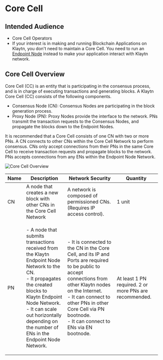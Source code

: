 # Core Cell

## Intended Audience <a href="#intended-audience" id="intended-audience"></a>

* Core Cell Operators
* If your interest is in making and running Blockchain Applications on Klaytn, you don't need to maintain a Core Cell. You need to run an [Endpoint Node](../endpoint-node/) instead to make your application interact with Klaytn network.

## Core Cell Overview <a href="#core-cell-overview" id="core-cell-overview"></a>

Core Cell (CC) is an entity that is participating in the consensus process, and is in charge of executing transactions and generating blocks. A Klaytn Core Cell (CC) consists of the following components.

* Consensus Node (CN): Consensus Nodes are participating in the block generation process.
* Proxy Node (PN): Proxy Nodes provide the interface to the network. PNs transmit the transaction requests to the Consensus Nodes, and propagate the blocks down to the Endpoint Nodes.

It is recommended that a Core Cell consists of one CN with two or more PNs. A CN connects to other CNs within the Core Cell Network to perform consensus. CNs only accept connections from their PNs in the same Core Cell to receive transaction requests and propagate blocks to the network. PNs accepts connections from any ENs within the Endpoint Node Network.

![Core Cell Overview](images/cn\_set.png)

| Name | Description                                                                                                                                                                                                                                                                | Network Security                                                                                                                                                                                                                                                                    | Quantity                                               |
| ---- | -------------------------------------------------------------------------------------------------------------------------------------------------------------------------------------------------------------------------------------------------------------------------- | ----------------------------------------------------------------------------------------------------------------------------------------------------------------------------------------------------------------------------------------------------------------------------------- | ------------------------------------------------------ |
| CN   | A node that creates a new block with other CNs in the Core Cell Network                                                                                                                                                                                                    | A network is composed of permissioned CNs. (Requires IP access control).                                                                                                                                                                                                            | 1 unit                                                 |
| PN   | <p>- A node that submits transactions received from the Klaytn Endpoint Node Network to the CN.<br>- It propagates the created blocks to Klaytn Endpoint Node Network.<br>- It can scale out horizontally depending on the number of ENs in the Endpoint Node Network.</p> | <p>- It is connected to the CN in the Core Cell, and its IP and Ports are required to be public to accept connections from other Klaytn nodes on the Internet.<br>- It can connect to other PNs in other Core Cell via PN bootnode.<br>- It can connect to ENs via EN bootnode.</p> | At least 1 PN required. 2 or more PNs are recommended. |
